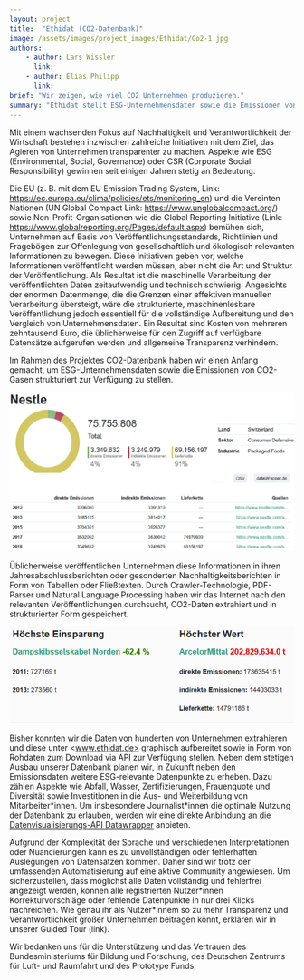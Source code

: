 ```yaml
---
layout: project
title:  "Ethidat (CO2-Datenbank)"
image: /assets/images/project_images/Ethidat/Co2-1.jpg
authors:
    - author: Lars Wissler
      link:
    - author: Elias Philipp
      link:
brief: "Wir zeigen, wie viel CO2 Unternehmen produzieren."
summary: "Ethidat stellt ESG-Unternehmensdaten sowie die Emissionen von CO2-Gasen strukturiert zur Verfügung, damit diese Daten besser von Wissenschaftler*innen und anderen Interessierten verwendet werden können."
---
```


Mit einem wachsenden Fokus auf Nachhaltigkeit und Verantwortlichkeit der Wirtschaft bestehen inzwischen zahlreiche Initiativen mit dem Ziel, das Agieren von Unternehmen transparenter zu machen. Aspekte wie ESG (Environmental, Social, Governance) oder CSR (Corporate Social Responsibility) gewinnen seit einigen Jahren stetig an Bedeutung. 

Die EU (z. B. mit dem EU Emission Trading System, Link: https://ec.europa.eu/clima/policies/ets/monitoring_en) und die Vereinten Nationen (UN Global Compact Link: https://www.unglobalcompact.org/) sowie Non-Profit-Organisationen wie die Global Reporting Initiative (Link: https://www.globalreporting.org/Pages/default.aspx) bemühen sich, Unternehmen auf Basis von Veröffentlichungsstandards, Richtlinien und Fragebögen zur Offenlegung von gesellschaftlich und ökologisch relevanten Informationen zu bewegen. Diese Initiativen geben vor, welche Informationen veröffentlicht werden müssen, aber nicht die Art und Struktur der Veröffentlichung. Als Resultat ist die maschinelle Verarbeitung der veröffentlichten Daten zeitaufwendig und technisch schwierig. Angesichts der enormen Datenmenge, die die Grenzen einer effektiven manuellen Verarbeitung übersteigt, wäre die strukturierte, maschinenlesbare Veröffentlichung jedoch essentiell für die vollständige Aufbereitung und den Vergleich von Unternehmensdaten. Ein Resultat sind Kosten von mehreren zehntausend Euro, die üblicherweise für den Zugriff auf verfügbare Datensätze aufgerufen werden und allgemeine Transparenz verhindern. 

Im Rahmen des Projektes CO2-Datenbank haben wir einen Anfang gemacht, um ESG-Unternehmensdaten sowie die Emissionen von CO2-Gasen strukturiert zur Verfügung zu stellen.

![Ethidat screenshot 2](/assets/images/project_images/Ethidat/Co2-2.jpg)

Üblicherweise veröffentlichen Unternehmen diese Informationen in ihren Jahresabschlussberichten oder gesonderten Nachhaltigkeitsberichten in Form von Tabellen oder Fließtexten. Durch Crawler-Technologie, PDF-Parser und Natural Language Processing haben wir das Internet nach den relevanten Veröffentlichungen durchsucht, CO2-Daten extrahiert und in strukturierter Form gespeichert. 

![Ethidat screenshot 3](/assets/images/project_images/Ethidat/Co2-3.jpg)

Bisher konnten wir die Daten von hunderten von Unternehmen extrahieren und diese unter <www.ethidat.de> graphisch aufbereitet sowie in Form von Rohdaten zum Download via API zur Verfügung stellen. Neben dem stetigen Ausbau unserer Datenbank planen wir, in Zukunft neben den Emissionsdaten weitere ESG-relevante Datenpunkte zu erheben. Dazu zählen Aspekte wie Abfall, Wasser, Zertifizierungen, Frauenquote und Diversität sowie Investitionen in die Aus- und Weiterbildung von Mitarbeiter\*innen. Um insbesondere Journalist\*innen die optimale Nutzung der Datenbank zu erlauben, werden wir eine direkte Anbindung an die [Datenvisualisierungs-API Datawrapper](https://www.datawrapper.de/) anbieten.

Aufgrund der Komplexität der Sprache und verschiedenen Interpretationen oder Nuancierungen kann es zu unvollständigen oder fehlerhaften Auslegungen von Datensätzen kommen.  Daher sind wir trotz der umfassenden Automatisierung auf eine aktive Community angewiesen. Um sicherzustellen, dass möglichst alle Daten vollständig und fehlerfrei angezeigt werden, können alle registrierten Nutzer\*innen Korrekturvorschläge oder fehlende Datenpunkte in nur drei Klicks nachreichen. Wie genau ihr als Nutzer\*innem so zu mehr Transparenz und Verantwortlichkeit großer Unternehmen beitragen könnt, erklären wir in unserer Guided Tour (link).

Wir bedanken uns für die Unterstützung und das Vertrauen des Bundesministeriums für Bildung und Forschung, des Deutschen Zentrums für Luft- und Raumfahrt und des Prototype Funds.
